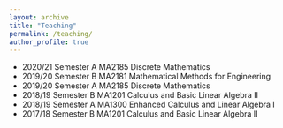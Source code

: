 ```yaml
---
layout: archive
title: "Teaching"
permalink: /teaching/
author_profile: true
---
```


* 2020/21 Semester A MA2185 Discrete Mathematics
* 2019/20 Semester B MA2181 Mathematical Methods for Engineering
* 2019/20 Semester A MA2185 Discrete Mathematics
* 2018/19 Semester B MA1201 Calculus and Basic Linear Algebra II
* 2018/19 Semester A MA1300 Enhanced Calculus and Linear Algebra I
* 2017/18 Semester B MA1201 Calculus and Basic Linear Algebra II
